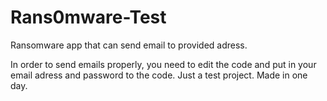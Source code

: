 # Rans0mware-Test
Ransomware app that can send email to provided adress.

In order to send emails properly, you need to edit the code and put in your email adress and password to the code.
Just a test project. Made in one day.
